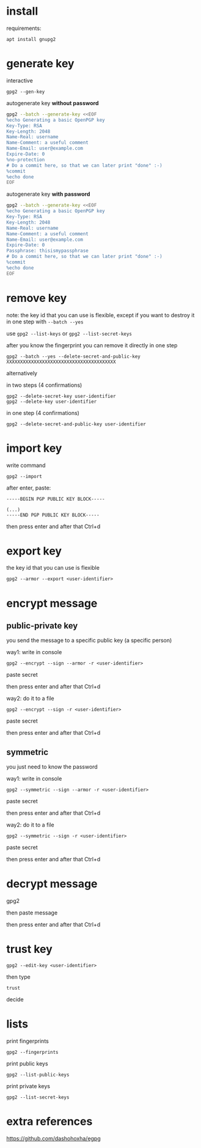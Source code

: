 # install

requirements:

    apt install gnupg2

# generate key

interactive

    gpg2 --gen-key

autogenerate key **without password**

```bash
gpg2 --batch --generate-key <<EOF
%echo Generating a basic OpenPGP key
Key-Type: RSA
Key-Length: 2048
Name-Real: username
Name-Comment: a useful comment
Name-Email: user@example.com
Expire-Date: 0
%no-protection
# Do a commit here, so that we can later print "done" :-)
%commit
%echo done
EOF
```

autogenerate key **with password**

```bash
gpg2 --batch --generate-key <<EOF
%echo Generating a basic OpenPGP key
Key-Type: RSA
Key-Length: 2048
Name-Real: username
Name-Comment: a useful comment
Name-Email: user@example.com
Expire-Date: 0
Passphrase: thisismypassphrase
# Do a commit here, so that we can later print "done" :-)
%commit
%echo done
EOF
```

# remove key

note: the key id that you can use is flexible, except if you want to destroy it in one step with `--batch --yes`

use `gpg2 --list-keys` or `gpg2 --list-secret-keys`

after you know the fingerprint you can remove it directly in one step

    gpg2 --batch --yes --delete-secret-and-public-key XXXXXXXXXXXXXXXXXXXXXXXXXXXXXXXXXXXXXXXX

alternatively

in two steps (4 confirmations)

    gpg2 --delete-secret-key user-identifier
    gpg2 --delete-key user-identifier

in one step (4 confirmations)

    gpg2 --delete-secret-and-public-key user-identifier

# import key

write command

    gpg2 --import

after enter, paste:

    -----BEGIN PGP PUBLIC KEY BLOCK-----
    
    (...)
    -----END PGP PUBLIC KEY BLOCK-----

then press enter and after that Ctrl+d

# export key

the key id that you can use is flexible

    gpg2 --armor --export <user-identifier>

# encrypt message

## public-private key

you send the message to a specific public key (a specific person)

way1: write in console

    gpg2 --encrypt --sign --armor -r <user-identifier>

paste secret

then press enter and after that Ctrl+d

way2: do it to a file

    gpg2 --encrypt --sign -r <user-identifier>

paste secret

then press enter and after that Ctrl+d

## symmetric

you just need to know the password

way1: write in console

    gpg2 --symmetric --sign --armor -r <user-identifier>

paste secret

then press enter and after that Ctrl+d

way2: do it to a file

    gpg2 --symmetric --sign -r <user-identifier>

paste secret

then press enter and after that Ctrl+d

# decrypt message

   gpg2 

then paste message

then press enter and after that Ctrl+d

# trust key

    gpg2 --edit-key <user-identifier>

then type

    trust

decide

# lists

print fingerprints

    gpg2 --fingerprints

print public keys

    gpg2 --list-public-keys

print private keys

    gpg2 --list-secret-keys

# extra references

https://github.com/dashohoxha/egpg
